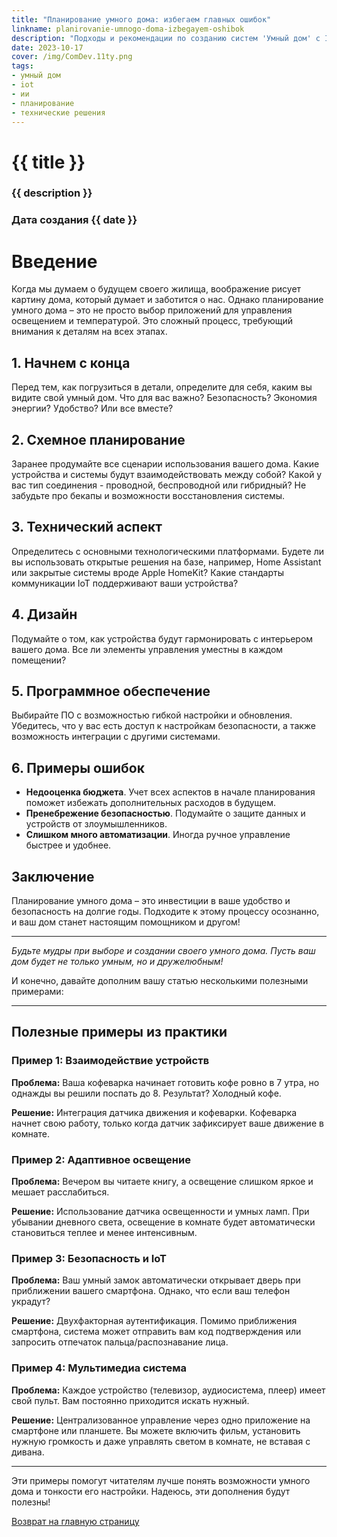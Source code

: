 ```yaml
---
title: "Планирование умного дома: избегаем главных ошибок"
linkname: planirovanie-umnogo-doma-izbegayem-oshibok
description: "Подходы и рекомендации по созданию систем 'Умный дом' с IoT и ИИ, основанные на опыте экспертов."
date: 2023-10-17
cover: /img/ComDev.11ty.png
tags:
- умный дом
- iot
- ии
- планирование
- технические решения
---
```


# {{ title }}
### {{ description }}
### Дата создания {{ date }}

# Введение

Когда мы думаем о будущем своего жилища, воображение рисует картину дома, который думает и заботится о нас. Однако планирование умного дома – это не просто выбор приложений для управления освещением и температурой. Это сложный процесс, требующий внимания к деталям на всех этапах.

## 1. Начнем с конца

Перед тем, как погрузиться в детали, определите для себя, каким вы видите свой умный дом. Что для вас важно? Безопасность? Экономия энергии? Удобство? Или все вместе?

## 2. Схемное планирование

Заранее продумайте все сценарии использования вашего дома. Какие устройства и системы будут взаимодействовать между собой? Какой у вас тип соединения - проводной, беспроводной или гибридный? Не забудьте про бекапы и возможности восстановления системы.

## 3. Технический аспект

Определитесь с основными технологическими платформами. Будете ли вы использовать открытые решения на базе, например, Home Assistant или закрытые системы вроде Apple HomeKit? Какие стандарты коммуникации IoT поддерживают ваши устройства? 

## 4. Дизайн

Подумайте о том, как устройства будут гармонировать с интерьером вашего дома. Все ли элементы управления уместны в каждом помещении?

## 5. Программное обеспечение

Выбирайте ПО с возможностью гибкой настройки и обновления. Убедитесь, что у вас есть доступ к настройкам безопасности, а также возможность интеграции с другими системами.

## 6. Примеры ошибок

* **Недооценка бюджета**. Учет всех аспектов в начале планирования поможет избежать дополнительных расходов в будущем.
* **Пренебрежение безопасностью**. Подумайте о защите данных и устройств от злоумышленников.
* **Слишком много автоматизации**. Иногда ручное управление быстрее и удобнее.

## Заключение

Планирование умного дома – это инвестиции в ваше удобство и безопасность на долгие годы. Подходите к этому процессу осознанно, и ваш дом станет настоящим помощником и другом!

---

*Будьте мудры при выборе и создании своего умного дома. Пусть ваш дом будет не только умным, но и дружелюбным!*

И конечно, давайте дополним вашу статью несколькими полезными примерами:

---

## Полезные примеры из практики

### Пример 1: Взаимодействие устройств

**Проблема:** Ваша кофеварка начинает готовить кофе ровно в 7 утра, но однажды вы решили поспать до 8. Результат? Холодный кофе.

**Решение:** Интеграция датчика движения и кофеварки. Кофеварка начнет свою работу, только когда датчик зафиксирует ваше движение в комнате.

### Пример 2: Адаптивное освещение

**Проблема:** Вечером вы читаете книгу, а освещение слишком яркое и мешает расслабиться.

**Решение:** Использование датчика освещенности и умных ламп. При убывании дневного света, освещение в комнате будет автоматически становиться теплее и менее интенсивным.

### Пример 3: Безопасность и IoT

**Проблема:** Ваш умный замок автоматически открывает дверь при приближении вашего смартфона. Однако, что если ваш телефон украдут?

**Решение:** Двухфакторная аутентификация. Помимо приближения смартфона, система может отправить вам код подтверждения или запросить отпечаток пальца/распознавание лица.

### Пример 4: Мультимедиа система

**Проблема:** Каждое устройство (телевизор, аудиосистема, плеер) имеет свой пульт. Вам постоянно приходится искать нужный.

**Решение:** Централизованное управление через одно приложение на смартфоне или планшете. Вы можете включить фильм, установить нужную громкость и даже управлять светом в комнате, не вставая с дивана.

---

Эти примеры помогут читателям лучше понять возможности умного дома и тонкости его настройки. Надеюсь, эти дополнения будут полезны!

[Возврат на главную страницу](/)
